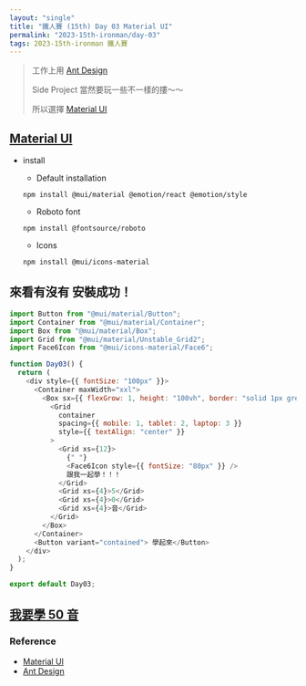 ```yaml
---
layout: "single"
title: "鐵人賽 (15th) Day 03 Material UI"
permalink: "2023-15th-ironman/day-03"
tags: 2023-15th-ironman 鐵人賽
---
```


> 工作上用 [Ant Design](https://ant.design/)
>
> Side Project 當然要玩一些不一樣的摟～～
>
> 所以選擇 [Material UI](https://mui.com/)
>

## [Material UI](https://mui.com/material-ui/getting-started/installation/)

- install

   - Default installation
   
   `npm install @mui/material @emotion/react @emotion/style`
   
   - Roboto font
   
   `npm install @fontsource/roboto`
   
   - Icons
   
   `npm install @mui/icons-material`

## 來看有沒有 安裝成功！


```js
import Button from "@mui/material/Button";
import Container from "@mui/material/Container";
import Box from "@mui/material/Box";
import Grid from "@mui/material/Unstable_Grid2";
import Face6Icon from "@mui/icons-material/Face6";

function Day03() {
  return (
    <div style={{ fontSize: "100px" }}>
      <Container maxWidth="xxl">
        <Box sx={{ flexGrow: 1, height: "100vh", border: "solid 1px grey" }}>
          <Grid
            container
            spacing={{ mobile: 1, tablet: 2, laptop: 3 }}
            style={{ textAlign: "center" }}
          >
            <Grid xs={12}>
              {" "}
              <Face6Icon style={{ fontSize: "80px" }} />
              跟我一起學！！！
            </Grid>
            <Grid xs={4}>5</Grid>
            <Grid xs={4}>0</Grid>
            <Grid xs={4}>音</Grid>
          </Grid>
        </Box>
      </Container>
      <Button variant="contained"> 學起來</Button>
    </div>
  );
}

export default Day03;

```

## [我要學 50 音](https://tim-learning-japanese.onrender.com/)


### Reference


- [Material UI](https://mui.com/material-ui/getting-started/installation/)
- [Ant Design](https://ant.design/)